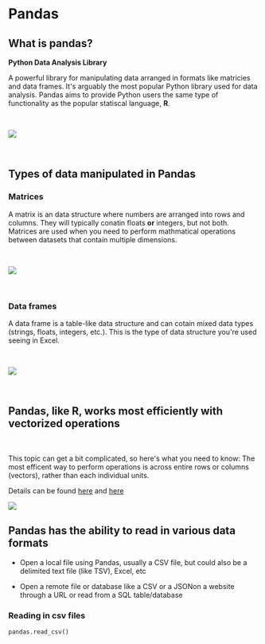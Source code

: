# Pandas

## What is pandas?

**Python Data Analysis Library**

A powerful library for manipulating data arranged in formats like matricies and data frames. It's arguably the most popular Python library used for data analysis. Pandas aims to provide Python users the same type of functionality as the popular statiscal language, **R**.

<br/>

![](https://d2h0cx97tjks2p.cloudfront.net/blogs/wp-content/uploads/sites/2/2019/04/Python-Pandas-Applications.jpg)

<br/>


## Types of data manipulated in Pandas

### Matrices

A matrix is an data structure where numbers are arranged into rows and columns. They will typically conatin floats __or__ integers, but not both. Matrices are used when you need to perform mathmatical operations between datasets that contain multiple dimensions.

<br/>

![](https://upload.wikimedia.org/wikipedia/commons/thumb/2/26/Gene_co-expression_network_construction_steps.png/720px-Gene_co-expression_network_construction_steps.png)

<br/>

### Data frames

A data frame is a table-like data structure and can cotain mixed data types (strings, floats, integers, etc.). This is the type of data structure you're used seeing in Excel.

<br/>

![](https://journals.plos.org/plosone/article/file?id=10.1371/journal.pone.0161567.t005&type=large)

<br/>

## Pandas, like R, works most efficiently with vectorized operations

<br/>

This topic can get a bit complicated, so here's what you need to know:
The most efficent way to perform operations is across entire rows or columns (vectors), rather than each individual units.

Details can be found [here](https://engineering.upside.com/a-beginners-guide-to-optimizing-pandas-code-for-speed-c09ef2c6a4d6) and [here](https://stackoverflow.com/questions/35091979/why-is-vectorization-faster-in-general-than-loops)

![](https://miro.medium.com/max/2060/1*p4zjrqG97C4bFmOXU5UQog.png)

## Pandas has the ability to read in various data formats

- Open a local file using Pandas, usually a CSV file, but could also be a delimited text file (like TSV), Excel, etc

- Open a remote file or database like a CSV or a JSONon a website through a URL or read from a SQL table/database

### Reading in csv files

```
pandas.read_csv()

```



```

```





